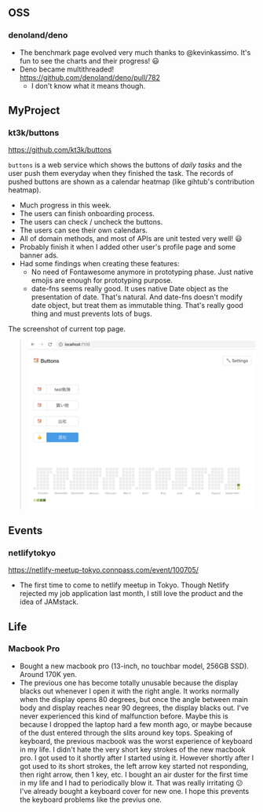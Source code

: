 ## OSS

### denoland/deno

- The benchmark page evolved very much thanks to @kevinkassimo. It's fun to see the charts and their progress! 😃
- Deno became multithreaded! https://github.com/denoland/deno/pull/782
  - I don't know what it means though.

## MyProject

### kt3k/buttons

https://github.com/kt3k/buttons

`buttons` is a web service which shows the buttons of *daily tasks* and the user push them everyday when they finished the task. The records of pushed buttons are shown as a calendar heatmap (like gihtub's contribution heatmap).

- Much progress in this week.
- The users can finish onboarding process.
- The users can check / uncheck the buttons.
- The users can see their own calendars.
- All of domain methods, and most of APIs are unit tested very well! 😃
- Probably finish it when I added other user's profile page and some banner ads.
- Had some findings when creating these features:
  - No need of Fontawesome anymore in prototyping phase. Just native emojis are enough for prototyping purpose.
  - date-fns seems really good. It uses native Date object as the presentation of date. That's natural. And date-fns doesn't modify date object, but treat them as immutable thing. That's really good thing and must prevents lots of bugs.

The screenshot of current top page.
> <img src="../img/2018/09-24-buttons.png" width="560">

## Events

### netlifytokyo

https://netlify-meetup-tokyo.connpass.com/event/100705/

- The first time to come to netlify meetup in Tokyo. Though Netlify rejected my job application last month, I still love the product and the idea of JAMstack.

## Life

### Macbook Pro

- Bought a new macbook pro (13-inch, no touchbar model, 256GB SSD). Around 170K yen.
- The previous one has become totally unusable because the display blacks out whenever I open it with the right angle. It works normally when the display opens 80 degrees, but once the angle between main body and display reaches near 90 degrees, the display blacks out. I've never experienced this kind of malfunction before. Maybe this is because I dropped the laptop hard a few month ago, or maybe because of the dust entered through the slits around key tops. Speaking of keyboard, the previous macbook was the worst experience of keyboard in my life. I didn't hate the very short key strokes of the new macbook pro. I got used to it shortly after I started using it. However shortly after I got used to its short strokes, the left arrow key started not responding, then right arrow, then 1 key, etc. I bought an air duster for the first time in my life and I had to periodically blow it. That was really irritating 😕 I've already bought a keyboard cover for new one. I hope this prevents the keyboard problems like the previus one.

